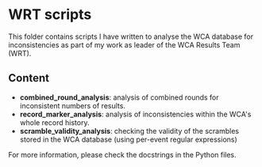 # WRT scripts

This folder contains scripts I have written to analyse the WCA database for inconsistencies as part of my work as leader of the WCA Results Team (WRT). 

## Content

* **combined_round_analysis**: analysis of combined rounds for inconsistent numbers of results.
* **record_marker_analysis**: analysis of inconsistencies within the WCA's whole record history.
* **scramble_validity_analysis**: checking the validity of the scrambles stored in the WCA database (using per-event regular expressions)

For more information, please check the docstrings in the Python files.
